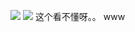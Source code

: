 ![](https://raw.githubusercontent.com/zlsteven/homework-source/gh-pages/images/屏幕截图(28).png)
![](https://raw.githubusercontent.com/zlsteven/homework-source/gh-pages/images/屏幕截图(29).png)
这个看不懂呀。。 
www
